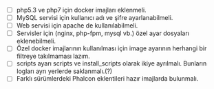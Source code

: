 - [ ] php5.3 ve php7 için docker imajları eklenmeli.
- [ ] MySQL servisi için kullanıcı adı ve şifre ayarlanabilmeli.
- [ ] Web servisi için apache de kullanılabilmeli.
- [ ] Servisler için (nginx, php-fpm, mysql vb.) özel ayar dosyaları eklenebilmeli.
- [ ] Özel docker imajlarının kullanılması için image ayarının herhangi bir filtreye takılmaması lazım.
- [ ] scripts ayarı scripts ve install_scripts olarak ikiye ayrılmalı. Bunların logları ayrı yerlerde saklanmalı.(?)
- [ ] Farklı sürümlerdeki Phalcon eklentileri hazır imajlarda bulunmalı.